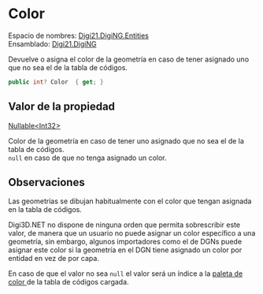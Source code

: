 # Color

Espacio de nombres: [Digi21.DigiNG.Entities](../../../)  
Ensamblado: [Digi21.DigiNG](../../../../)

Devuelve o asigna el color de la geometría en caso de tener asignado uno que no sea el de la tabla de códigos.

```csharp
public int? Color  { get; }
```

## Valor de la propiedad

[Nullable&lt;Int32&gt;](https://docs.microsoft.com/en-us/dotnet/api/system.nullable-1?view=net-5.0)

Color de la geometría en caso de tener uno asignado que no sea el de la tabla de códigos.  
`null` en caso de que no tenga asignado un color.

## Observaciones

Las geometrías se dibujan habitualmente con el color que tengan asignada en la tabla de códigos.

Digi3D.NET no dispone de ninguna orden que permita sobrescribir este valor, de manera que un usuario no puede asignar un color específico a una geometría, sin embargo, algunos importadores como el de DGNs puede asignar este color si la geometría en el DGN tiene asignado un color por entidad en vez de por capa.

En caso de que el valor no sea `null` el valor será un índice a la [paleta de color ](../../../../../../../../referencia/editor-de-tablas-de-codigos/pestanas/colores.md#paleta-de-colores)de la tabla de códigos cargada.



